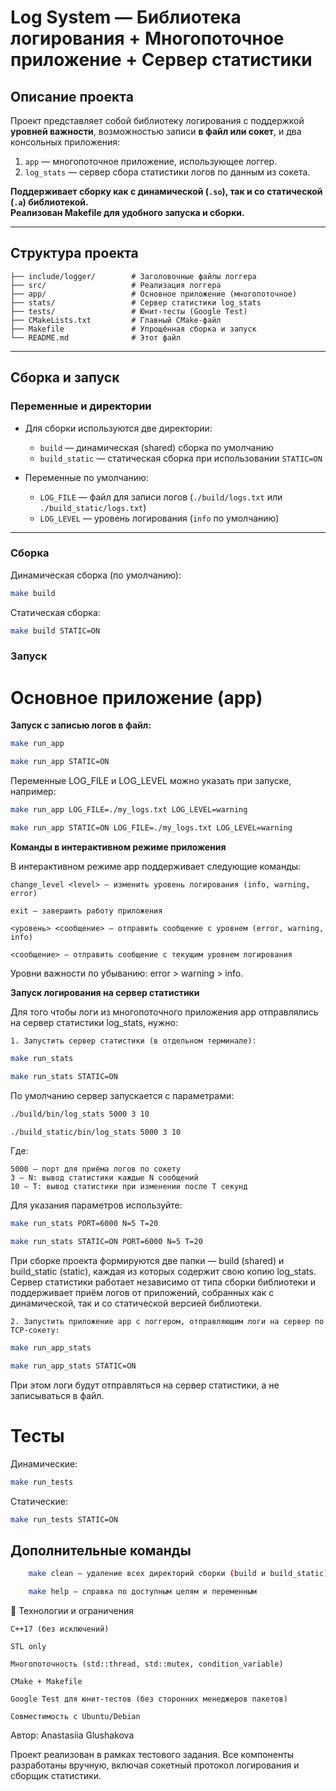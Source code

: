 # Log System — Библиотека логирования + Многопоточное приложение + Сервер статистики

## Описание проекта

Проект представляет собой библиотеку логирования с поддержкой **уровней важности**, возможностью записи **в файл или сокет**, и два консольных приложения:

1. `app` — многопоточное приложение, использующее логгер.
2. `log_stats` — сервер сбора статистики логов по данным из сокета.

**Поддерживает сборку как с динамической (`.so`), так и со статической (`.a`) библиотекой.**  
**Реализован Makefile для удобного запуска и сборки.**

---

## Структура проекта

```
├── include/logger/        # Заголовочные файлы логгера
├── src/                   # Реализация логгера
├── app/                   # Основное приложение (многопоточное)
├── stats/                 # Сервер статистики log_stats
├── tests/                 # Юнит-тесты (Google Test)
├── CMakeLists.txt         # Главный CMake-файл
├── Makefile               # Упрощённая сборка и запуск
└── README.md              # Этот файл
```

---

## Сборка и запуск

### Переменные и директории

- Для сборки используются две директории:
  - `build` — динамическая (shared) сборка по умолчанию
  - `build_static` — статическая сборка при использовании `STATIC=ON`

- Переменные по умолчанию:
  - `LOG_FILE` — файл для записи логов (`./build/logs.txt` или `./build_static/logs.txt`)
  - `LOG_LEVEL` — уровень логирования (`info` по умолчанию)

---

### Сборка

Динамическая сборка (по умолчанию):

```bash
make build
```

Статическая сборка:

```bash
make build STATIC=ON
```

### Запуск

# Основное приложение (app)

**Запуск с записью логов в файл:**

```bash
make run_app
```

```bash
make run_app STATIC=ON
```

Переменные LOG_FILE и LOG_LEVEL можно указать при запуске, например:

```bash
make run_app LOG_FILE=./my_logs.txt LOG_LEVEL=warning
```

```bash
make run_app STATIC=ON LOG_FILE=./my_logs.txt LOG_LEVEL=warning
```

**Команды в интерактивном режиме приложения**

В интерактивном режиме app поддерживает следующие команды:

    change_level <level> — изменить уровень логирования (info, warning, error)

    exit — завершить работу приложения

    <уровень> <сообщение> — отправить сообщение с уровнем (error, warning, info)

    <сообщение> — отправить сообщение с текущим уровнем логирования

Уровни важности по убыванию: error > warning > info.

**Запуск логирования на сервер статистики**

Для того чтобы логи из многопоточного приложения app отправлялись на сервер статистики log_stats, нужно:

    1. Запустить сервер статистики (в отдельном терминале):

```bash
make run_stats
```

```bash
make run_stats STATIC=ON
```

По умолчанию сервер запускается с параметрами:
```bash
./build/bin/log_stats 5000 3 10
```

```bash
./build_static/bin/log_stats 5000 3 10
```

Где:

    5000 — порт для приёма логов по сокету
    3 — N: вывод статистики каждые N сообщений
    10 — T: вывод статистики при изменении после T секунд

Для указания параметров используйте:

```bash
make run_stats PORT=6000 N=5 T=20
```
```bash
make run_stats STATIC=ON PORT=6000 N=5 T=20
```

При сборке проекта формируются две папки — build (shared) и build_static (static), каждая из которых содержит свою копию log_stats. Сервер статистики работает независимо от типа сборки библиотеки и поддерживает приём логов от приложений, собранных как с динамической, так и со статической версией библиотеки.

    2. Запустить приложение app с логгером, отправляющим логи на сервер по TCP-сокету:

```bash
make run_app_stats
```

```bash
make run_app_stats STATIC=ON
```

При этом логи будут отправляться на сервер статистики, а не записываться в файл.

# Тесты

Динамические:

```bash
make run_tests
```

Статические:

```bash
make run_tests STATIC=ON
```

## Дополнительные команды

```bash
    make clean — удаление всех директорий сборки (build и build_static)

    make help — справка по доступным целям и переменным
```


🔧 Технологии и ограничения

    C++17 (без исключений)

    STL only

    Многопоточность (std::thread, std::mutex, condition_variable)

    CMake + Makefile

    Google Test для юнит-тестов (без сторонних менеджеров пакетов)

    Совместимость с Ubuntu/Debian

Автор:
Anastasiia Glushakova

Проект реализован в рамках тестового задания.
Все компоненты разработаны вручную, включая сокетный протокол логирования и сборщик статистики.